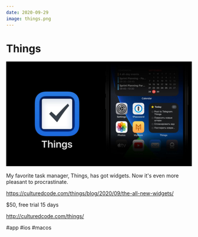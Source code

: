 ```yaml
---
date: 2020-09-29
image: things.png
---
```


# Things

![Things](things.jpeg "Things")

My favorite task manager, Things, has got widgets.
Now it's even more pleasant to procrastinate.

https://culturedcode.com/things/blog/2020/09/the-all-new-widgets/

$50, free trial 15 days

http://culturedcode.com/things/

#app #ios #macos

